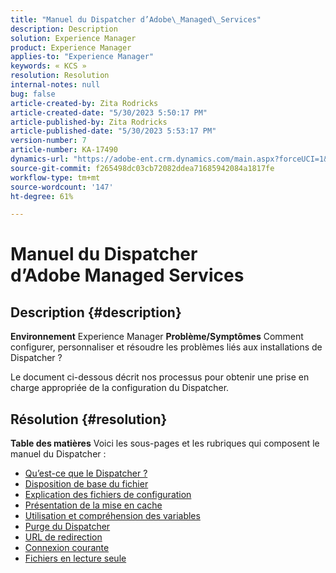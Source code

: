 ```yaml
---
title: "Manuel du Dispatcher d’Adobe\_Managed\_Services"
description: Description
solution: Experience Manager
product: Experience Manager
applies-to: "Experience Manager"
keywords: « KCS »
resolution: Resolution
internal-notes: null
bug: false
article-created-by: Zita Rodricks
article-created-date: "5/30/2023 5:50:17 PM"
article-published-by: Zita Rodricks
article-published-date: "5/30/2023 5:53:17 PM"
version-number: 7
article-number: KA-17490
dynamics-url: "https://adobe-ent.crm.dynamics.com/main.aspx?forceUCI=1&pagetype=entityrecord&etn=knowledgearticle&id=fe70e26b-12ff-ed11-8f6e-6045bd006239"
source-git-commit: f265498dc03cb72082ddea71685942084a1817fe
workflow-type: tm+mt
source-wordcount: '147'
ht-degree: 61%

---
```


# Manuel du Dispatcher d’Adobe Managed Services

## Description {#description}

<b>Environnement</b>
Experience Manager
<b>Problème/Symptômes</b>
Comment configurer, personnaliser et résoudre les problèmes liés aux installations de Dispatcher ?

Le document ci-dessous décrit nos processus pour obtenir une prise en charge appropriée de la configuration du Dispatcher.


## Résolution {#resolution}

<b>Table des matières</b>
Voici les sous-pages et les rubriques qui composent le manuel du Dispatcher :

- [Qu’est-ce que le Dispatcher ?](https://experienceleague.adobe.com/docs/experience-cloud-kcs/kbarticles/KA-17911.html?lang=fr)
- [Disposition de base du fichier](https://experienceleague.adobe.com/docs/experience-cloud-kcs/kbarticles/KA-17502.html?lang=fr)
- [Explication des fichiers de configuration](https://experienceleague.adobe.com/docs/experience-cloud-kcs/kbarticles/KA-17477.html?lang=fr)
- [Présentation de la mise en cache](https://experienceleague.adobe.com/docs/experience-cloud-kcs/kbarticles/KA-17912.html?lang=fr)
- [Utilisation et compréhension des variables](https://experienceleague.adobe.com/docs/experience-cloud-kcs/kbarticles/KA-17487.html?lang=fr)
- [Purge du Dispatcher](https://experienceleague.adobe.com/docs/experience-cloud-kcs/kbarticles/KA-17493.html?lang=fr)
- [URL de redirection](https://experienceleague.adobe.com/docs/experience-cloud-kcs/kbarticles/KA-17463.html?lang=fr)
- [Connexion courante](https://experienceleague.adobe.com/docs/experience-cloud-kcs/kbarticles/KA-17914.html%3Flang%3Den)
- [Fichiers en lecture seule](https://experienceleague.adobe.com/docs/experience-cloud-kcs/kbarticles/KA-17483.html?lang=fr)

